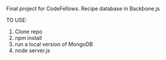 Final project for CodeFellows. Recipe database in Backbone.js

TO USE:
1. Clone repo
2. npm install
3. run a local version of MongoDB
4. node server.js